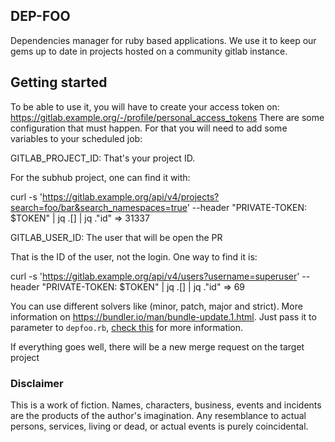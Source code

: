 ## DEP-FOO

Dependencies manager for ruby based applications. We use it to keep our gems up
to date in projects hosted on a community gitlab instance.

## Getting started

To be able to use it, you will have to create your access token on:  https://gitlab.example.org/-/profile/personal_access_tokens
There are some configuration that must happen. For that you will need to add
some variables to your scheduled job:

GITLAB_PROJECT_ID: That's your project ID.

For the subhub project, one can find it with:

curl -s  'https://gitlab.example.org/api/v4/projects?search=foo/bar&search_namespaces=true' --header "PRIVATE-TOKEN: $TOKEN" | jq .[] | jq ."id"
=> 31337



GITLAB_USER_ID: The user that will be open the PR

That is the ID of the user, not the login. One way to find it is:

curl -s  'https://gitlab.example.org/api/v4/users?username=superuser' --header "PRIVATE-TOKEN: $TOKEN" | jq .[] | jq ."id"
=> 69


You can use different solvers like (minor, patch, major and strict). More
information on https://bundler.io/man/bundle-update.1.html. Just pass it to parameter to `depfoo.rb`, [check this](https://github.com/vpereira/depfoo/blob/master/depfoo.rb#L8) for more information.

If everything goes well, there will be a new merge request on the target
project



### Disclaimer

This is a work of fiction. Names, characters, business, events and incidents are the products of the author's imagination. Any resemblance to actual persons, services, living or dead, or actual events is purely coincidental.
